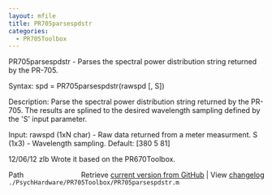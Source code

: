 ```yaml
---
layout: mfile
title: PR705parsespdstr
categories:
  - PR705Toolbox
---
```


PR705parsespdstr \- Parses the spectral power distribution string returned by the PR\-705.

Syntax:
spd = PR705parsespdstr\(rawspd \[, S\]\)

Description:
Parse the spectral power distribution string returned by the PR\-705. The
results are splined to the desired wavelength sampling defined by the 'S'
input parameter.

Input:
rawspd \(1xN char\) \- Raw data returned from a meter measurment.
S \(1x3\) \- Wavelength sampling.  Default: \[380 5 81\]

12/06/12    zlb   Wrote it based on the PR670Toolbox.


<div class="code_header" style="text-align:right;">
  <span style="float:left;">Path&nbsp;&nbsp;</span> <span class="counter">Retrieve <a href=
  "https://raw.github.com/Psychtoolbox-3/Psychtoolbox-3/beta/./PsychHardware/PR705Toolbox/PR705parsespdstr.m">current version from GitHub</a> | View <a href=
  "https://github.com/Psychtoolbox-3/Psychtoolbox-3/commits/beta/./PsychHardware/PR705Toolbox/PR705parsespdstr.m">changelog</a></span>
</div>
<div class="code">
  <code>./PsychHardware/PR705Toolbox/PR705parsespdstr.m</code>
</div>

